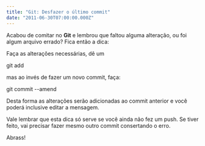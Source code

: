 ```yaml
---
title: "Git: Desfazer o último commit"
date: "2011-06-30T07:00:00.000Z"
---
```

Acabou de comitar no **Git** e lembrou que faltou alguma alteração, ou foi algum arquivo errado? Fica então a dica:

Faça as alterações necessárias, dê um

git add

mas ao invés de fazer um novo commit, faça:

git commit --amend

Desta forma as alterações serão adicionadas ao commit anterior e você poderá inclusive editar a mensagem.

Vale lembrar que esta dica só serve se você ainda não fez um push. Se tiver feito, vai precisar fazer mesmo outro commit consertando o erro.

Abrass!